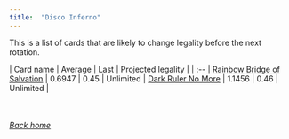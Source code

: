 ```yaml
---
title:  "Disco Inferno"
---
```


This is a list of cards that are likely to change legality before the next rotation.

| Card name | Average | Last | Projected legality |
| :-- |
[Rainbow Bridge of Salvation](https://db.ygoprodeck.com/card/?search=Rainbow%20Bridge%20of%20Salvation) | 0.6947 | 0.45 | Unlimited |
[Dark Ruler No More](https://db.ygoprodeck.com/card/?search=Dark%20Ruler%20No%20More) | 1.1456 | 0.46 | Unlimited |

<br>

###### [Back home](index)